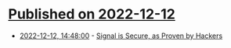 # [Published on 2022-12-12](index.md)

* [2022-12-12, 14:48:00](https://soylentnews.org/article.pl?sid=22/12/11/1910259&from=rss) - [Signal is Secure, as Proven by Hackers](https://soylentnews.org/article.pl?sid=22/12/11/1910259&from=rss)
